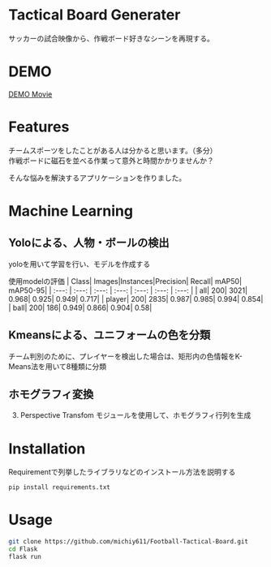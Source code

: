 ﻿# Tactical Board Generater
サッカーの試合映像から、作戦ボード好きなシーンを再現する。

# DEMO

[DEMO Movie](https://youtu.be/C0vk0hYURZQ)

# Features

チームスポーツをしたことがある人は分かると思います。（多分）  
作戦ボードに磁石を並べる作業って意外と時間かかりませんか？

そんな悩みを解決するアプリケーションを作りました。

# Machine Learning
## Yoloによる、人物・ボールの検出  
yoloを用いて学習を行い、モデルを作成する

使用modelの評価
|  Class| Images|Instances|Precision| Recall|  mAP50| mAP50-95|
| :---: | :---: | :---: | :---: | :---: | :---: | :---: |
|    all|    200|   3021|  0.968|  0.925|  0.949|  0.717|
| player|    200|   2835|  0.987|  0.985|  0.994|  0.854|
|   ball|    200|    186|  0.949|  0.866|  0.904|   0.58|


## Kmeansによる、ユニフォームの色を分類
チーム判別のために、プレイヤーを検出した場合は、矩形内の色情報をK-Means法を用いて8種類に分類

## ホモグラフィ変換
3. Perspective Transfom モジュールを使用して、ホモグラフィ行列を生成


# Installation

Requirementで列挙したライブラリなどのインストール方法を説明する

```bash
pip install requirements.txt
```

# Usage
```bash
git clone https://github.com/michiy611/Football-Tactical-Board.git
cd Flask
flask run
```

